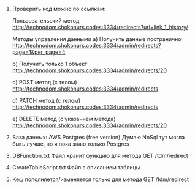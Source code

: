 1) Проверить код можно по ссылкам:
   
   Пользовательский метод
   http://technodom.shokonurs.codes:3334/redirects?url=link_1_history/
   
   Методы управления данными
   а) Получить данные постранично
   http://technodom.shokonurs.codes:3334/admin/redirects?page=1&per_page=4
   
   b) Получить только 1 объект
   http://technodom.shokonurs.codes:3334/admin/redirects/20
   
   c) POST метод (с телом)
   http://technodom.shokonurs.codes:3334/admin/redirects
   
   d) PATCH метод (с телом)
   http://technodom.shokonurs.codes:3334/admin/redirects
   
   e) DELETE метод (с указанием метода)
   http://technodom.shokonurs.codes:3334/admin/redirects/20


2) База данных: AWS Postgres (free version)
   Думаю NoSql тут могла быть лучше, но я пока знаю только Postgres

3) DBFunction.txt
   Файл хранит функцию для метода GET /tdm/redirect

4) CreateTableScript.txt 
   Файл с описанием таблицы

5) Кеш пополняется/изменяется только для метода GET /tdm/redirect